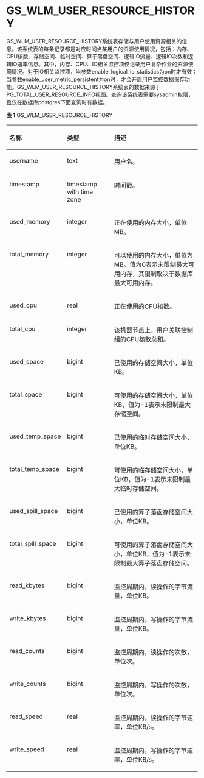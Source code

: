 # GS\_WLM\_USER\_RESOURCE\_HISTORY

GS\_WLM\_USER\_RESOURCE\_HISTORY系统表存储与用户使用资源相关的信息。该系统表的每条记录都是对应时间点某用户的资源使用情况，包括：内存、CPU核数、存储空间、临时空间、算子落盘空间、逻辑IO流量、逻辑IO次数和逻辑IO速率信息。其中，内存、CPU、IO相关监控项仅记录用户复杂作业的资源使用情况。对于IO相关监控项，当参数enable\_logical\_io\_statistics为on时才有效；当参数enable\_user\_metric\_persistent为on时，才会开启用户监控数据保存功能。GS\_WLM\_USER\_RESOURCE\_HISTORY系统表的数据来源于PG\_TOTAL\_USER\_RESOURCE\_INFO视图。查询该系统表需要sysadmin权限，且仅在数据库postgres下面查询时有数据。

**表 1**  GS\_WLM\_USER\_RESOURCE\_HISTORY

<a name="table15633834175114"></a>
<table><thead align="left"><tr id="row17633143412517"><th class="cellrowborder" valign="top" width="20.42204220422042%" id="mcps1.2.4.1.1"><p id="p53185310511"><a name="p53185310511"></a><a name="p53185310511"></a>名称</p>
</th>
<th class="cellrowborder" valign="top" width="26.092609260926093%" id="mcps1.2.4.1.2"><p id="p1463383485112"><a name="p1463383485112"></a><a name="p1463383485112"></a>类型</p>
</th>
<th class="cellrowborder" valign="top" width="53.48534853485349%" id="mcps1.2.4.1.3"><p id="p186331534145111"><a name="p186331534145111"></a><a name="p186331534145111"></a>描述</p>
</th>
</tr>
</thead>
<tbody><tr id="row1563313416518"><td class="cellrowborder" valign="top" width="20.42204220422042%" headers="mcps1.2.4.1.1 "><p id="p16634133417511"><a name="p16634133417511"></a><a name="p16634133417511"></a>username</p>
</td>
<td class="cellrowborder" valign="top" width="26.092609260926093%" headers="mcps1.2.4.1.2 "><p id="p563483485115"><a name="p563483485115"></a><a name="p563483485115"></a>text</p>
</td>
<td class="cellrowborder" valign="top" width="53.48534853485349%" headers="mcps1.2.4.1.3 "><p id="p86341934145113"><a name="p86341934145113"></a><a name="p86341934145113"></a>用户名。</p>
</td>
</tr>
<tr id="row56348346517"><td class="cellrowborder" valign="top" width="20.42204220422042%" headers="mcps1.2.4.1.1 "><p id="p16634634135117"><a name="p16634634135117"></a><a name="p16634634135117"></a>timestamp</p>
</td>
<td class="cellrowborder" valign="top" width="26.092609260926093%" headers="mcps1.2.4.1.2 "><p id="p863415348515"><a name="p863415348515"></a><a name="p863415348515"></a>timestamp with time zone</p>
</td>
<td class="cellrowborder" valign="top" width="53.48534853485349%" headers="mcps1.2.4.1.3 "><p id="p86348343514"><a name="p86348343514"></a><a name="p86348343514"></a>时间戳。</p>
</td>
</tr>
<tr id="row13634143413512"><td class="cellrowborder" valign="top" width="20.42204220422042%" headers="mcps1.2.4.1.1 "><p id="p96344345511"><a name="p96344345511"></a><a name="p96344345511"></a>used_memory</p>
</td>
<td class="cellrowborder" valign="top" width="26.092609260926093%" headers="mcps1.2.4.1.2 "><p id="p16634234165117"><a name="p16634234165117"></a><a name="p16634234165117"></a>integer</p>
</td>
<td class="cellrowborder" valign="top" width="53.48534853485349%" headers="mcps1.2.4.1.3 "><p id="p263473418512"><a name="p263473418512"></a><a name="p263473418512"></a>正在使用的内存大小，单位MB。</p>
</td>
</tr>
<tr id="row126341834205118"><td class="cellrowborder" valign="top" width="20.42204220422042%" headers="mcps1.2.4.1.1 "><p id="p2634123411519"><a name="p2634123411519"></a><a name="p2634123411519"></a>total_memory</p>
</td>
<td class="cellrowborder" valign="top" width="26.092609260926093%" headers="mcps1.2.4.1.2 "><p id="p136348343517"><a name="p136348343517"></a><a name="p136348343517"></a>integer</p>
</td>
<td class="cellrowborder" valign="top" width="53.48534853485349%" headers="mcps1.2.4.1.3 "><p id="p7634234165116"><a name="p7634234165116"></a><a name="p7634234165116"></a>可以使用的内存大小，单位为MB。值为0表示未限制最大可用内存，其限制取决于数据库最大可用内存。</p>
</td>
</tr>
<tr id="row15634134105111"><td class="cellrowborder" valign="top" width="20.42204220422042%" headers="mcps1.2.4.1.1 "><p id="p1634034115116"><a name="p1634034115116"></a><a name="p1634034115116"></a>used_cpu</p>
</td>
<td class="cellrowborder" valign="top" width="26.092609260926093%" headers="mcps1.2.4.1.2 "><p id="p13634434115117"><a name="p13634434115117"></a><a name="p13634434115117"></a>real</p>
</td>
<td class="cellrowborder" valign="top" width="53.48534853485349%" headers="mcps1.2.4.1.3 "><p id="p163483412516"><a name="p163483412516"></a><a name="p163483412516"></a>正在使用的CPU核数。</p>
</td>
</tr>
<tr id="row4634193413513"><td class="cellrowborder" valign="top" width="20.42204220422042%" headers="mcps1.2.4.1.1 "><p id="p1463433411511"><a name="p1463433411511"></a><a name="p1463433411511"></a>total_cpu</p>
</td>
<td class="cellrowborder" valign="top" width="26.092609260926093%" headers="mcps1.2.4.1.2 "><p id="p1563423465112"><a name="p1563423465112"></a><a name="p1563423465112"></a>integer</p>
</td>
<td class="cellrowborder" valign="top" width="53.48534853485349%" headers="mcps1.2.4.1.3 "><p id="p3634113455111"><a name="p3634113455111"></a><a name="p3634113455111"></a>该机器节点上，用户关联控制组的CPU核数总和。</p>
</td>
</tr>
<tr id="row56341434195116"><td class="cellrowborder" valign="top" width="20.42204220422042%" headers="mcps1.2.4.1.1 "><p id="p963443418513"><a name="p963443418513"></a><a name="p963443418513"></a>used_space</p>
</td>
<td class="cellrowborder" valign="top" width="26.092609260926093%" headers="mcps1.2.4.1.2 "><p id="p18634173419511"><a name="p18634173419511"></a><a name="p18634173419511"></a>bigint</p>
</td>
<td class="cellrowborder" valign="top" width="53.48534853485349%" headers="mcps1.2.4.1.3 "><p id="p6634173415512"><a name="p6634173415512"></a><a name="p6634173415512"></a>已使用的存储空间大小，单位KB。</p>
</td>
</tr>
<tr id="row5634133410512"><td class="cellrowborder" valign="top" width="20.42204220422042%" headers="mcps1.2.4.1.1 "><p id="p6635163445111"><a name="p6635163445111"></a><a name="p6635163445111"></a>total_space</p>
</td>
<td class="cellrowborder" valign="top" width="26.092609260926093%" headers="mcps1.2.4.1.2 "><p id="p46351834185110"><a name="p46351834185110"></a><a name="p46351834185110"></a>bigint</p>
</td>
<td class="cellrowborder" valign="top" width="53.48534853485349%" headers="mcps1.2.4.1.3 "><p id="p1863573485110"><a name="p1863573485110"></a><a name="p1863573485110"></a>可使用的存储空间大小，单位KB，值为-1表示未限制最大存储空间。</p>
</td>
</tr>
<tr id="row176354342517"><td class="cellrowborder" valign="top" width="20.42204220422042%" headers="mcps1.2.4.1.1 "><p id="p14635153416513"><a name="p14635153416513"></a><a name="p14635153416513"></a>used_temp_space</p>
</td>
<td class="cellrowborder" valign="top" width="26.092609260926093%" headers="mcps1.2.4.1.2 "><p id="p1663514348513"><a name="p1663514348513"></a><a name="p1663514348513"></a>bigint</p>
</td>
<td class="cellrowborder" valign="top" width="53.48534853485349%" headers="mcps1.2.4.1.3 "><p id="p7635113415114"><a name="p7635113415114"></a><a name="p7635113415114"></a>已使用的临时存储空间大小，单位KB。</p>
</td>
</tr>
<tr id="row10635173445119"><td class="cellrowborder" valign="top" width="20.42204220422042%" headers="mcps1.2.4.1.1 "><p id="p9635143425116"><a name="p9635143425116"></a><a name="p9635143425116"></a>total_temp_space</p>
</td>
<td class="cellrowborder" valign="top" width="26.092609260926093%" headers="mcps1.2.4.1.2 "><p id="p1263513410516"><a name="p1263513410516"></a><a name="p1263513410516"></a>bigint</p>
</td>
<td class="cellrowborder" valign="top" width="53.48534853485349%" headers="mcps1.2.4.1.3 "><p id="p17635734175119"><a name="p17635734175119"></a><a name="p17635734175119"></a>可使用的临存储空间大小，单位KB，值为-1表示未限制最大临时存储空间。</p>
</td>
</tr>
<tr id="row3635113455119"><td class="cellrowborder" valign="top" width="20.42204220422042%" headers="mcps1.2.4.1.1 "><p id="p11635934105114"><a name="p11635934105114"></a><a name="p11635934105114"></a>used_spill_space</p>
</td>
<td class="cellrowborder" valign="top" width="26.092609260926093%" headers="mcps1.2.4.1.2 "><p id="p16351334175118"><a name="p16351334175118"></a><a name="p16351334175118"></a>bigint</p>
</td>
<td class="cellrowborder" valign="top" width="53.48534853485349%" headers="mcps1.2.4.1.3 "><p id="p13635434205119"><a name="p13635434205119"></a><a name="p13635434205119"></a>已使用的算子落盘存储空间大小，单位KB。</p>
</td>
</tr>
<tr id="row86359341514"><td class="cellrowborder" valign="top" width="20.42204220422042%" headers="mcps1.2.4.1.1 "><p id="p1163543415120"><a name="p1163543415120"></a><a name="p1163543415120"></a>total_spill_space</p>
</td>
<td class="cellrowborder" valign="top" width="26.092609260926093%" headers="mcps1.2.4.1.2 "><p id="p36356343510"><a name="p36356343510"></a><a name="p36356343510"></a>bigint</p>
</td>
<td class="cellrowborder" valign="top" width="53.48534853485349%" headers="mcps1.2.4.1.3 "><p id="p206351434105117"><a name="p206351434105117"></a><a name="p206351434105117"></a>可使用的算子落盘存储空间大小，单位KB，值为-1表示未限制最大算子落盘存储空间。</p>
</td>
</tr>
<tr id="row16635134115119"><td class="cellrowborder" valign="top" width="20.42204220422042%" headers="mcps1.2.4.1.1 "><p id="p46351034125113"><a name="p46351034125113"></a><a name="p46351034125113"></a>read_kbytes</p>
</td>
<td class="cellrowborder" valign="top" width="26.092609260926093%" headers="mcps1.2.4.1.2 "><p id="p96351034175115"><a name="p96351034175115"></a><a name="p96351034175115"></a>bigint</p>
</td>
<td class="cellrowborder" valign="top" width="53.48534853485349%" headers="mcps1.2.4.1.3 "><p id="p863533413514"><a name="p863533413514"></a><a name="p863533413514"></a>监控周期内，读操作的字节流量，单位KB。</p>
</td>
</tr>
<tr id="row136351034125115"><td class="cellrowborder" valign="top" width="20.42204220422042%" headers="mcps1.2.4.1.1 "><p id="p10635234185115"><a name="p10635234185115"></a><a name="p10635234185115"></a>write_kbytes</p>
</td>
<td class="cellrowborder" valign="top" width="26.092609260926093%" headers="mcps1.2.4.1.2 "><p id="p863523415119"><a name="p863523415119"></a><a name="p863523415119"></a>bigint</p>
</td>
<td class="cellrowborder" valign="top" width="53.48534853485349%" headers="mcps1.2.4.1.3 "><p id="p10636734165110"><a name="p10636734165110"></a><a name="p10636734165110"></a>监控周期内，写操作的字节流量，单位KB。</p>
</td>
</tr>
<tr id="row9636133465111"><td class="cellrowborder" valign="top" width="20.42204220422042%" headers="mcps1.2.4.1.1 "><p id="p1563653445111"><a name="p1563653445111"></a><a name="p1563653445111"></a>read_counts</p>
</td>
<td class="cellrowborder" valign="top" width="26.092609260926093%" headers="mcps1.2.4.1.2 "><p id="p763683465118"><a name="p763683465118"></a><a name="p763683465118"></a>bigint</p>
</td>
<td class="cellrowborder" valign="top" width="53.48534853485349%" headers="mcps1.2.4.1.3 "><p id="p1563341118139"><a name="p1563341118139"></a><a name="p1563341118139"></a>监控周期内，读操作的次数，单位次。</p>
</td>
</tr>
<tr id="row1663683417516"><td class="cellrowborder" valign="top" width="20.42204220422042%" headers="mcps1.2.4.1.1 "><p id="p66365344511"><a name="p66365344511"></a><a name="p66365344511"></a>write_counts</p>
</td>
<td class="cellrowborder" valign="top" width="26.092609260926093%" headers="mcps1.2.4.1.2 "><p id="p2636163418516"><a name="p2636163418516"></a><a name="p2636163418516"></a>bigint</p>
</td>
<td class="cellrowborder" valign="top" width="53.48534853485349%" headers="mcps1.2.4.1.3 "><p id="p763613415512"><a name="p763613415512"></a><a name="p763613415512"></a>监控周期内，写操作的次数，单位次。</p>
</td>
</tr>
<tr id="row2636734175117"><td class="cellrowborder" valign="top" width="20.42204220422042%" headers="mcps1.2.4.1.1 "><p id="p463663495117"><a name="p463663495117"></a><a name="p463663495117"></a>read_speed</p>
</td>
<td class="cellrowborder" valign="top" width="26.092609260926093%" headers="mcps1.2.4.1.2 "><p id="p1663619341518"><a name="p1663619341518"></a><a name="p1663619341518"></a>real</p>
</td>
<td class="cellrowborder" valign="top" width="53.48534853485349%" headers="mcps1.2.4.1.3 "><p id="p96361534105116"><a name="p96361534105116"></a><a name="p96361534105116"></a>监控周期内，读操作的字节速率，单位KB/s。</p>
</td>
</tr>
<tr id="row19991428101118"><td class="cellrowborder" valign="top" width="20.42204220422042%" headers="mcps1.2.4.1.1 "><p id="p12100228141112"><a name="p12100228141112"></a><a name="p12100228141112"></a>write_speed</p>
</td>
<td class="cellrowborder" valign="top" width="26.092609260926093%" headers="mcps1.2.4.1.2 "><p id="p191000288116"><a name="p191000288116"></a><a name="p191000288116"></a>real</p>
</td>
<td class="cellrowborder" valign="top" width="53.48534853485349%" headers="mcps1.2.4.1.3 "><p id="p210072812117"><a name="p210072812117"></a><a name="p210072812117"></a>监控周期内，写操作的字节速率，单位KB/s。</p>
</td>
</tr>
</tbody>
</table>
